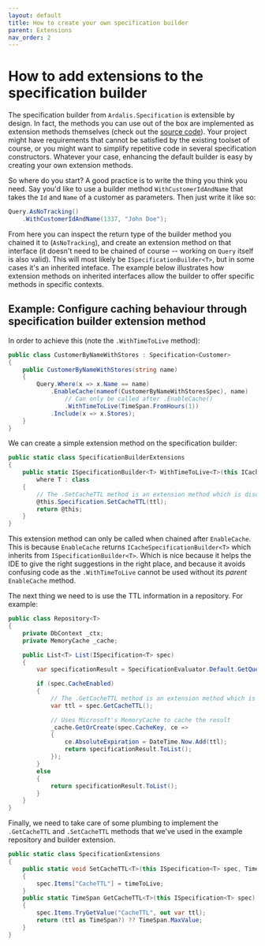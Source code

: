 ```yaml
---
layout: default
title: How to create your own specification builder
parent: Extensions
nav_order: 2
---
```



# How to add extensions to the specification builder

The specification builder from `Ardalis.Specification` is extensible by design. In fact, the methods you can use out of the box are implemented as extension methods themselves (check out the [source code](https://github.com/ardalis/Specification/blob/main/Specification/src/Ardalis.Specification/Builder/SpecificationBuilderExtensions.cs)). Your project might have requirements that cannot be satisfied by the existing toolset of course, or you might want to simplify repetitive code in several specification constructors. Whatever your case, enhancing the default builder is easy by creating your own extension methods.

So where do you start? A good practice is to write the thing you think you need. Say you'd like to use a builder method `WithCustomerIdAndName` that takes the `Id` and `Name` of a customer as parameters. Then just write it like so:

````csharp
Query.AsNoTracking()
    .WithCustomerIdAndName(1337, "John Doe");
````

From here you can inspect the return type of the builder method you chained it to (`AsNoTracking`), and create an extension method on that interface (it doesn't need to be chained of course -- working on `Query` itself is also valid). This will most likely be `ISpecificationBuilder<T>`, but in some cases it's an inherited inteface. The example below illustrates how extension methods on inherited interfaces allow the builder to offer specific methods in specific contexts.


## Example: Configure caching behaviour through specification builder extension method

In order to achieve this (note the `.WithTimeToLive` method):

````csharp
public class CustomerByNameWithStores : Specification<Customer>
{
    public CustomerByNameWithStores(string name)
    {
        Query.Where(x => x.Name == name)
            .EnableCache(nameof(CustomerByNameWithStoresSpec), name)
                // Can only be called after .EnableCache()
                .WithTimeToLive(TimeSpan.FromHours(1))
            .Include(x => x.Stores);
    }
}
````

We can create a simple extension method on the specification builder:

````csharp
public static class SpecificationBuilderExtensions
{
    public static ISpecificationBuilder<T> WithTimeToLive<T>(this ICacheSpecificationBuilder<T> @this, TimeSpan ttl)
        where T : class
    {
        // The .SetCacheTTL method is an extension method which is discussed below
        @this.Specification.SetCacheTTL(ttl);
        return @this;
    }
}
````

This extension method can only be called when chained after `EnableCache`. This is because `EnableCache` returns `ICacheSpecificationBuilder<T>` which inherits from `ISpecificationBuilder<T>`. Which is nice because it helps the IDE to give the right suggestions in the right place, and because it avoids confusing code as the `.WithTimeToLive` cannot be used without its *parent* `EnableCache` method.

The next thing we need to is use the TTL information in a repository. For example:

```csharp
public class Repository<T>
{
    private DbContext _ctx;
    private MemoryCache _cache;

    public List<T> List(ISpecification<T> spec)
    {
        var specificationResult = SpecificationEvaluator.Default.GetQuery(_ctx.Set<T>().AsQueryable(), spec);

        if (spec.CacheEnabled)
        {
            // The .GetCacheTTL method is an extension method which is discussed below
            var ttl = spec.GetCacheTTL();

            // Uses Microsoft's MemoryCache to cache the result
            _cache.GetOrCreate(spec.CacheKey, ce =>
            {
                ce.AbsoluteExpiration = DateTime.Now.Add(ttl);
                return specificationResult.ToList();
            });
        }
        else
        {
            return specificationResult.ToList();
        }
    }
}
```

Finally, we need to take care of some plumbing to implement the `.GetCacheTTL` and `.SetCacheTTL` methods that we've used in the example repository and builder extension.

````csharp
public static class SpecificationExtensions
{
    public static void SetCacheTTL<T>(this ISpecification<T> spec, TimeSpan timeToLive)
    {
        spec.Items["CacheTTL"] = timeToLive;
    }
    public static TimeSpan GetCacheTTL<T>(this ISpecification<T> spec)
    {
        spec.Items.TryGetValue("CacheTTL", out var ttl);
        return (ttl as TimeSpan?) ?? TimeSpan.MaxValue;
    }
}
````